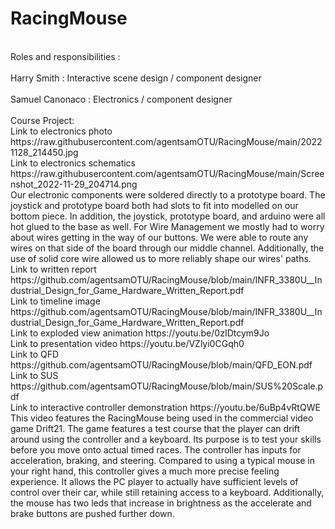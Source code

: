 # RacingMouse
<br>
Roles and responsibilities :
<br>
<br>
Harry Smith : Interactive scene design / component designer
<br>
<br>
Samuel Canonaco : Electronics / component designer
<br>
<br>
Course Project:
<br>
Link to electronics photo https://raw.githubusercontent.com/agentsamOTU/RacingMouse/main/20221128_214450.jpg
<br>
Link to electronics schematics https://raw.githubusercontent.com/agentsamOTU/RacingMouse/main/Screenshot_2022-11-29_204714.png
<br>
Our electronic components were soldered directly to a prototype board. The joystick and prototype board both had slots to fit into modelled on our bottom piece. In addition, the joystick, prototype board, and arduino were all hot glued to the base as well. For Wire Management we mostly had to worry about wires getting in the way of our buttons. We were able to route any wires on that side of the board through our middle channel. Additionally, the use of solid core wire allowed us to more reliably shape our wires' paths.
<br>
Link to written report https://github.com/agentsamOTU/RacingMouse/blob/main/INFR_3380U__Industrial_Design_for_Game_Hardware_Written_Report.pdf
<br>
Link to timeline image https://github.com/agentsamOTU/RacingMouse/blob/main/INFR_3380U__Industrial_Design_for_Game_Hardware_Written_Report.pdf
<br>
Link to exploded view animation https://youtu.be/0zIDtcym9Jo
<br>
Link to presentation video https://youtu.be/VZlyi0CGqh0
<br>
Link to QFD https://github.com/agentsamOTU/RacingMouse/blob/main/QFD_EON.pdf
<br>
Link to SUS https://github.com/agentsamOTU/RacingMouse/blob/main/SUS%20Scale.pdf
<br>
Link to interactive controller demonstration https://youtu.be/6uBp4vRtQWE
<br>
This video features the RacingMouse being used in the commercial video game Drift21. The game features a test course that the player can drift around using the controller and a keyboard. Its purpose is to test your skills before you move onto actual timed races. The controller has inputs for acceleration, braking, and steering. Compared to using a typical mouse in your right hand, this controller gives a much more precise feeling experience. It allows the PC player to actually have sufficient levels of control over their car, while still retaining access to a keyboard. Additionally, the mouse has two leds that increase in brightness as the accelerate and brake buttons are pushed further down.
